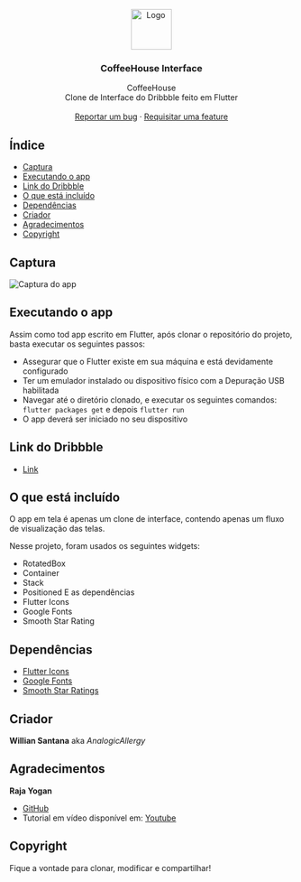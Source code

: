 <p align="center">
  <a href="https://flutter.io/">
    <img src="https://diegolaballos.com/files/images/flutter-icon.jpg" alt="Logo" width=72 height=72>
  </a>

  <h3 align="center">CoffeeHouse Interface</h3>

  <p align="center">
   CoffeeHouse
    <br>
    Clone de Interface do Dribbble feito em Flutter
    <br>
    <br>
    <a href="https://github.com/AnalogicAllergy/coffee_house/issues/new">Reportar um bug</a>
    ·
    <a href="https://github.com/AnalogicAllergy/coffee_house/issues/new">Requisitar uma feature</a>
  </p>
</p>

## Índice

- [Captura](#captura)
- [Executando o app](#executando-o-app)
- [Link do Dribbble](#link-do-dribbble)
- [O que está incluído](#o-que-está-incluido)
- [Dependências](#dependencias)
- [Criador](#criador)
- [Agradecimentos](#gradecimentos)
- [Copyright](#copyright)

## Captura

![Captura do app](screens/demo_coffee.gif)

## Executando o app

Assim como tod app escrito em Flutter, após clonar o repositório do projeto, basta executar os seguintes passos:

- Assegurar que o Flutter existe em sua máquina e está devidamente configurado
- Ter um emulador instalado ou dispositivo físico com a Depuração USB habilitada
- Navegar até o diretório clonado, e executar os seguintes comandos:
  `flutter packages get` e depois `flutter run`
- O app deverá ser iniciado no seu dispositivo

## Link do Dribbble

- [Link](https://dribbble.com/shots/8245907/attachments/604807?mode=media)

## O que está incluído

O app em tela é apenas um clone de interface, contendo apenas um fluxo de visualização das telas.

Nesse projeto, foram usados os seguintes widgets:

- RotatedBox
- Container
- Stack
- Positioned
  E as dependências
- Flutter Icons
- Google Fonts
- Smooth Star Rating

## Dependências

- [Flutter Icons](https://pub.dev/packages/flutter_icons)
- [Google Fonts](https://pub.dev/packages/google_fonts)
- [Smooth Star Ratings](https://pub.dev/packages/smooth_star_rating)

## Criador

**Willian Santana** aka _AnalogicAllergy_

## Agradecimentos

**Raja Yogan**

- [GitHub](https://github.com/rajayogan)
- Tutorial em vídeo disponível em: [Youtube](https://www.youtube.com/watch?v=bZj_OGZRb_M)

## Copyright

Fique a vontade para clonar, modificar e compartilhar!
